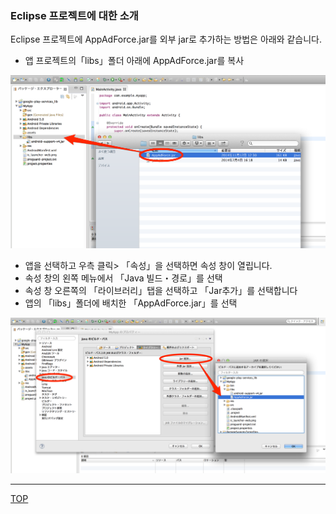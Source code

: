 ### Eclipse 프로젝트에 대한 소개

Eclipse 프로젝트에 AppAdForce.jar를 외부 jar로 추가하는 방법은 아래와 같습니다.

* 앱 프로젝트의「libs」폴더 아래에 AppAdForce.jar를 복사


![integration01](./img01.png)


* 앱을 선택하고 우측 클릭> 「속성」을 선택하면 속성 창이 열립니다.
* 속성 창의 왼쪽 메뉴에서 「Java 빌드・경로」를 선택
* 속성 창 오른쪽의 「라이브러리」탭을 선택하고 「Jar추가」를 선택합니다
* 앱의 「libs」폴더에 배치한 「AppAdForce.jar」를 선택


![integration02](./img02.png)

---
[TOP](/lang/ko/README.md)
